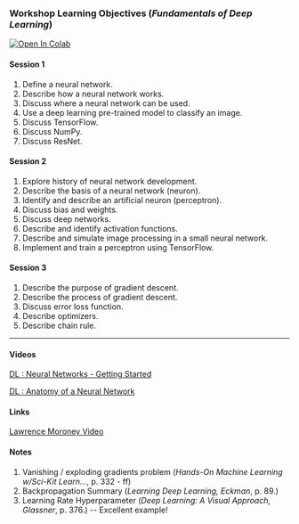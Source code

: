 ---
---

### Workshop Learning Objectives (*Fundamentals of Deep Learning*)

[![Open In Colab](https://colab.research.google.com/assets/colab-badge.svg)](https://colab.research.google.com/github/PracticumAI/deep_learning)

#### Session 1
1. Define a neural network.
2. Describe how a neural network works.
3. Discuss where a neural network can be used.
4. Use a deep learning pre-trained model to classify an image.
5. Discuss TensorFlow.
6. Discuss NumPy.
7. Discuss ResNet.

#### Session 2
1. Explore history of neural network development.
2. Describe the basis of a neural network (neuron).
3. Identify and describe an artificial neuron (perceptron).
4. Discuss bias and weights.
5. Discuss deep networks.
6. Describe and identify activation functions.
7. Describe and simulate image processing in a small neural network.
8. Implement and train a perceptron using TensorFlow.

#### Session 3
1. Describe the purpose of gradient descent.
2. Describe the process of gradient descent.
3. Discuss error loss function.
4. Describe optimizers.
5. Describe chain rule.

***
#### Videos
[DL : Neural Networks - Getting Started](https://mediasite.video.ufl.edu/Mediasite/Play/31f4838bc2d84b97b46b46eadb0748621d)

[DL : Anatomy of a Neural Network](https://mediasite.video.ufl.edu/Mediasite/Play/372d802f29744e15b21f2c4273f45f831d)

#### Links
[Lawrence Moroney Video](https://www.youtube.com/watch?v=VwVg9jCtqaU)

#### Notes
1. Vanishing / exploding gradients problem (*Hands-On Machine Learning w/Sci-Kit Learn...*, p. 332 - ff)
2. Backpropagation Summary (*Learning Deep Learning, Eckman*, p. 89.)
3. Learning Rate Hyperparameter (*Deep Learning: A Visual Approach, Glassner*, p. 376.) -- Excellent example!

